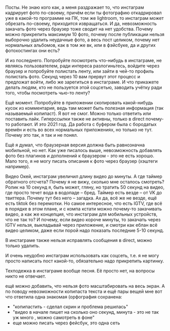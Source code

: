 Посты.
Не знаю кого как, а меня раздражает то, что инстаграм кадрирует фото по-своему, причём если ты фотографию откадрировал уже в какой-то программе на ПК, том же lightroom, то инстаграм может обрезать по-своему, приходится извращаться. И да, невозможность закачать фото через браузер тоже сводит на нет удобства.
Почему можно прикрепить максимум 10 фото, почему после публикации нельзя выборочно удалить неудачные фото, а весь пост целиком, почему
нет нормальных альбомов, как в том же вк, или в фэйсбуке, да и других фотохостингах они есть?

И из последнего. Попробуйте посмотреть что-нибудь в инстаграме, не являясь пользователем, ради интереса разлогиньтесь, войдите через браузер и попробуйте полистать ленту, или зайти в чей-то профиль полистать фото. Секунд через 10 вам прервут этот процесс и предложат войти, либо же зарегиться в инстаграме. И что прикажете делать людям, кто не пользуется этой соцсетью, заводить учётку ради того, чтобы посмотреть чью-то ленту?

Ещё момент. Попробуйте в приложении скопировать какой-нибудь кусок из комментария, ведь там может быть полезная информация (так называемый копипаст). Я вот не смог. Можно только ответить или поставить лайк. Гиперссылки также не активны, только в direct почему-то работают. И это 2021 год. Да работа с буфером была с бородатых времён и есть во всех нормальных приложениях, но только не тут. Почему это так, я так и не понял.

Ещё я думал, что браузерная версия должна быть равнозначна мобильной, но нет. Как уже писалось выше, невозможность добавлять фото без плагинов и дополнений к браузером - это не есть хорошо. Мало того, я не могу писать описания к фото через браузер (хэштеги например).



Видео
Окей, инстаграм увеличил длину видео до минуты. А где таймер обратного отсчета? Почему я не вижу, сколько мне осталось смотреть? Ролик на 10 секунд я, быть может, гляну, но тратить 50 секунд на видео, где просто течет вода в водопаде – бред.
Таймер есть везде – от VK до твиттера. Почему тут без него – загадка. Ах да, всё же не везде, ещё есть tiktok без перемотки. Но самое интересное, что есть IGTV, где всё в порядке в этом плане, и с компа кстати можно почему-то закачивать видео, а как же концепция, что инстаграм для мобильных устройств, что не так то? И почему, если видео короче минуты, то закачать через IGTV нельзя, выкладывай через приложение, и смотри как еблан всё видео целиком, даже если порой надо показать последние 5-10 секунд.

В инстаграме также нельзя исправлять сообщения в direct, можно только удалить.

И очень неудобно инстаграм использовать как соцсеть, т.е. я не могу просто написать пост какой-то, обязательно надо прикрепить картинку.

Техподежка в инстаграме вообще песня. Её просто нет, на вопросы никто не отвечает.

ещё можно добавить, что нельзя фото масштабировать на весь экран. А по поводу невозможности копипаста текста и ещё пары вещей мне вот что ответила одна знакомая (орфография сохранена:

- "копипастить - сделал скрин и проблема решилась"
- "видео в начале пишет на сколько оно секунд, минута - это не так уж много , можно самотреть в фоне"
- еще можно писать через фейсбук, это одна сеть
